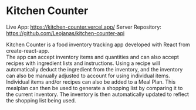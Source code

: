 # Kitchen Counter
Live App: https://kitchen-counter.vercel.app/
Server Repository: https://github.com/Leojanas/kitchen-counter-api

Kitchen Counter is a food inventory tracking app developed with React from create-react-app.  
The app can accept inventory items and quantities and can also accept recipes with ingredient lists and instructions.  Using a recipe will automatically deduct the ingredient from the inventory, and the inventory can also be manually adjusted to account for using individual items.
Individual items and/or recipes can also be added to a Meal Plan.  This mealplan can then be used to generate a shopping list by comparing it to the current inventory.  The inventory is then automatically updated to reflect the shopping list being used.
